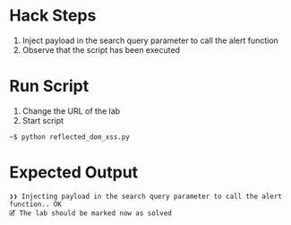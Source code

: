 # Hack Steps

1. Inject payload in the search query parameter to call the alert function
2. Observe that the script has been executed

# Run Script

1. Change the URL of the lab
2. Start script

```
~$ python reflected_dom_xss.py
```

# Expected Output

```
❯❯ Injecting payload in the search query parameter to call the alert function.. OK
🗹 The lab should be marked now as solved
```
